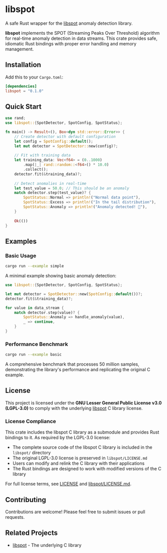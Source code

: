 # libspot

A safe Rust wrapper for the [libspot](https://github.com/asiffer/libspot) anomaly detection library.

**libspot** implements the SPOT (Streaming Peaks Over Threshold) algorithm for real-time anomaly detection in data streams. This crate provides safe, idiomatic Rust bindings with proper error handling and memory management.

## Installation

Add this to your `Cargo.toml`:

```toml
[dependencies]
libspot = "0.1.0"
```

## Quick Start

```rust
use rand;
use libspot::{SpotDetector, SpotConfig, SpotStatus};

fn main() -> Result<(), Box<dyn std::error::Error>> {
    // Create detector with default configuration
    let config = SpotConfig::default();
    let mut detector = SpotDetector::new(config)?;
    
    // Fit with training data
    let training_data: Vec<f64> = (0..1000)
        .map(|_| rand::random::<f64>() * 10.0)
        .collect();
    detector.fit(&training_data)?;
    
    // Detect anomalies in real-time
    let test_value = 50.0; // This should be an anomaly
    match detector.step(test_value)? {
        SpotStatus::Normal => println!("Normal data point"),
        SpotStatus::Excess => println!("In the tail distribution"),
        SpotStatus::Anomaly => println!("Anomaly detected! 🚨"),
    }
    
    Ok(())
}
```

## Examples

### Basic Usage

```bash
cargo run --example simple
```

A minimal example showing basic anomaly detection:

```rust
use libspot::{SpotDetector, SpotConfig, SpotStatus};

let mut detector = SpotDetector::new(SpotConfig::default())?;
detector.fit(&training_data)?;

for value in data_stream {
    match detector.step(value)? {
        SpotStatus::Anomaly => handle_anomaly(value),
        _ => continue,
    }
}
```

### Performance Benchmark

```bash
cargo run --example basic
```

A comprehensive benchmark that processes 50 million samples, demonstrating the library's performance and replicating the original C example.



## License

This project is licensed under the **GNU Lesser General Public License v3.0 (LGPL-3.0)** to comply with the underlying [libspot](https://github.com/asiffer/libspot) C library license.

### License Compliance

This crate includes the libspot C library as a submodule and provides Rust bindings to it. As required by the LGPL-3.0 license:

- The complete source code of the libspot C library is included in the `libspot/` directory
- The original LGPL-3.0 license is preserved in `libspot/LICENSE.md`
- Users can modify and relink the C library with their applications
- The Rust bindings are designed to work with modified versions of the C library

For full license terms, see [LICENSE](LICENSE) and [libspot/LICENSE.md](libspot/LICENSE.md).

## Contributing

Contributions are welcome! Please feel free to submit issues or pull requests.

## Related Projects

- [libspot](https://github.com/asiffer/libspot) - The underlying C library
